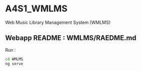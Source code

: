 # A4S1_WMLMS

Web Music Library Management System (WMLMS)

## Webapp README : WMLMS/RAEDME.md

Run : 
```bash
cd WMLMS
ng serve
```
